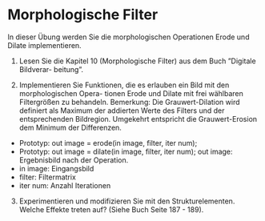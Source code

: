 # Morphologische Filter

In dieser Übung werden Sie die morphologischen Operationen Erode und Dilate implementieren.

1. Lesen Sie die Kapitel 10 (Morphologische Filter) aus dem Buch ”Digitale Bildverar- beitung”.

2. Implementieren Sie Funktionen, die es erlauben ein Bild mit den morphologischen Opera- tionen Erode und Dilate mit frei wählbaren Filtergrößen zu behandeln. Bemerkung: Die Grauwert-Dilation wird definiert als Maximum der addierten Werte des Filters und der entsprechenden Bildregion. Umgekehrt entspricht die Grauwert-Erosion dem Minimum der Differenzen.
- Prototyp: out image = erode(in image, filter, iter num);
- Prototyp: out image = dilate(in image, filter, iter num); out image: Ergebnisbild nach der Operation.
- in image: Eingangsbild
- filter: Filtermatrix
- iter num: Anzahl Iterationen

3. Experimentieren und modifizieren Sie mit den Strukturelementen. Welche Effekte treten auf? (Siehe Buch Seite 187 - 189).

